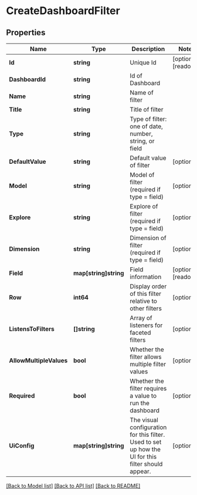 # CreateDashboardFilter

## Properties

Name | Type | Description | Notes
------------ | ------------- | ------------- | -------------
**Id** | **string** | Unique Id | [optional] [readonly] 
**DashboardId** | **string** | Id of Dashboard | 
**Name** | **string** | Name of filter | 
**Title** | **string** | Title of filter | 
**Type** | **string** | Type of filter: one of date, number, string, or field | 
**DefaultValue** | **string** | Default value of filter | [optional] 
**Model** | **string** | Model of filter (required if type &#x3D; field) | [optional] 
**Explore** | **string** | Explore of filter (required if type &#x3D; field) | [optional] 
**Dimension** | **string** | Dimension of filter (required if type &#x3D; field) | [optional] 
**Field** | **map[string]string** | Field information | [optional] [readonly] 
**Row** | **int64** | Display order of this filter relative to other filters | [optional] 
**ListensToFilters** | **[]string** | Array of listeners for faceted filters | [optional] 
**AllowMultipleValues** | **bool** | Whether the filter allows multiple filter values | [optional] 
**Required** | **bool** | Whether the filter requires a value to run the dashboard | [optional] 
**UiConfig** | **map[string]string** | The visual configuration for this filter. Used to set up how the UI for this filter should appear. | [optional] 

[[Back to Model list]](../README.md#documentation-for-models) [[Back to API list]](../README.md#documentation-for-api-endpoints) [[Back to README]](../README.md)


